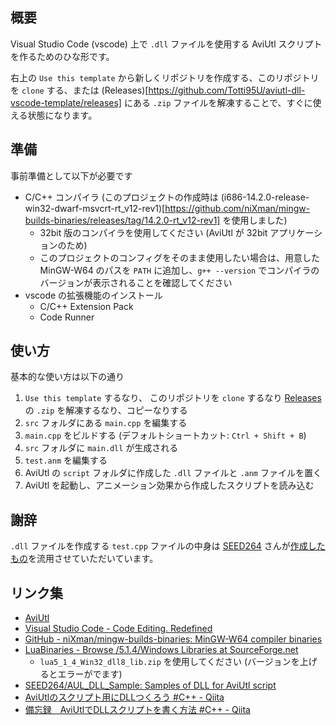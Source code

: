 ## 概要
Visual Studio Code (vscode) 上で `.dll` ファイルを使用する AviUtl スクリプトを作るためのひな形です。

右上の `Use this template` から新しくリポジトリを作成する、このリポジトリを `clone` する、または (Releases)[https://github.com/Totti95U/aviutl-dll-vscode-template/releases] にある `.zip` ファイルを解凍することで、すぐに使える状態になります。

## 準備
事前準備として以下が必要です
- C/C++ コンパイラ (このプロジェクトの作成時は (i686-14.2.0-release-win32-dwarf-msvcrt-rt_v12-rev1)[https://github.com/niXman/mingw-builds-binaries/releases/tag/14.2.0-rt_v12-rev1] を使用しました)
    - 32bit 版のコンパイラを使用してください (AviUtl が 32bit アプリケーションのため)
    - このプロジェクトのコンフィグをそのまま使用したい場合は、用意した MinGW-W64 のパスを `PATH` に追加し、`g++ --version` でコンパイラのバージョンが表示されることを確認してください
- vscode の拡張機能のインストール
    - C/C++ Extension Pack
    - Code Runner

## 使い方
基本的な使い方は以下の通り
1. `Use this template` するなり、 このリポジトリを `clone` するなり [Releases](https://github.com/Totti95U/aviutl-dll-vscode-template/releases) の `.zip` を解凍するなり、コピーなりする
2. `src` フォルダにある `main.cpp` を編集する
3. `main.cpp` をビルドする (デフォルトショートカット: `Ctrl + Shift + B`)
4. `src` フォルダに `main.dll` が生成される
5. `test.anm` を編集する
6. AviUtl の `script` フォルダに作成した `.dll` ファイルと `.anm` ファイルを置く
7. AviUtl を起動し、アニメーション効果から作成したスクリプトを読み込む

## 謝辞
`.dll` ファイルを作成する `test.cpp` ファイルの中身は [SEED264](https://github.com/SEED264) さんが[作成したもの](https://github.com/SEED264/AUL_DLL_Sample)を流用させていただいています。

## リンク集
- [AviUtl](http://spring-fragrance.mints.ne.jp/aviutl/)
- [Visual Studio Code - Code Editing. Redefined](https://code.visualstudio.com)
- [GitHub - niXman/mingw-builds-binaries: MinGW-W64 compiler binaries](https://github.com/niXman/mingw-builds-binaries)
- [LuaBinaries - Browse /5.1.4/Windows Libraries at SourceForge.net](https://sourceforge.net/projects/luabinaries/files/5.1.4/Windows%20Libraries/)
    - `lua5_1_4_Win32_dll8_lib.zip` を使用してください (バージョンを上げるとエラーがでます)
- [SEED264/AUL_DLL_Sample: Samples of DLL for AviUtl script](https://github.com/SEED264/AUL_DLL_Sample) 
- [AviUtlのスクリプト用にDLLつくろう #C++ - Qiita](https://qiita.com/SEED264/items/b57927e1dadb044cf614#%E3%82%B9%E3%82%AF%E3%83%AA%E3%83%97%E3%83%88%E5%81%B4%E3%81%AE%E5%87%A6%E7%90%86)
- [備忘録　AviUtlでDLLスクリプトを書く方法 #C++ - Qiita](https://qiita.com/shulmj_/items/1a8e146887b825a77785)
